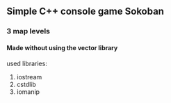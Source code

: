 ## Simple C++ console game Sokoban
### 3 map levels
#### Made without using the vector library
used libraries:
1. iostream
2. cstdlib
3. iomanip
